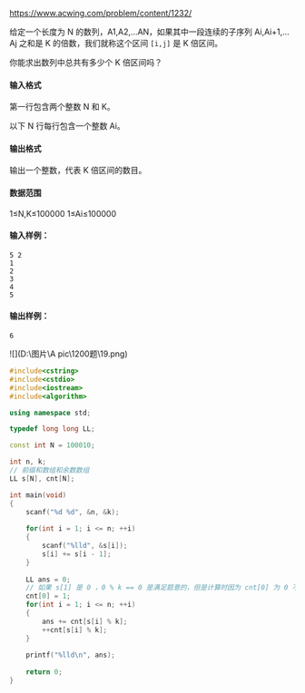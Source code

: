 https://www.acwing.com/problem/content/1232/



给定一个长度为 N 的数列，A1,A2,…AN，如果其中一段连续的子序列 Ai,Ai+1,…Aj 之和是 K 的倍数，我们就称这个区间 `[i,j]` 是 K 倍区间。

你能求出数列中总共有多少个 K 倍区间吗？

#### 输入格式

第一行包含两个整数 N 和 K。

以下 N 行每行包含一个整数 Ai。

#### 输出格式

输出一个整数，代表 K 倍区间的数目。

#### 数据范围

1≤N,K≤100000
1≤Ai≤100000

#### 输入样例：

```
5 2
1
2
3
4
5
```

#### 输出样例：

```
6
```



![](D:\图片\A pic\1200题\19.png)

```cpp
#include<cstring>
#include<cstdio>
#include<iostream>
#include<algorithm>

using namespace std;

typedef long long LL;

const int N = 100010;

int n, k;
// 前缀和数组和余数数组
LL s[N], cnt[N];

int main(void)
{
    scanf("%d %d", &n, &k);
    
    for(int i = 1; i <= n; ++i)
    {
        scanf("%lld", &s[i]);
        s[i] += s[i - 1];
    }
    
    LL ans = 0;
    // 如果 s[1] 是 0 ，0 % k == 0 是满足题意的，但是计算时因为 cnt[0] 为 0 不会加上 1 
    cnt[0] = 1;
    for(int i = 1; i <= n; ++i)
    {
        ans += cnt[s[i] % k];
        ++cnt[s[i] % k];
    }
    
    printf("%lld\n", ans);
    
    return 0;
}
```


